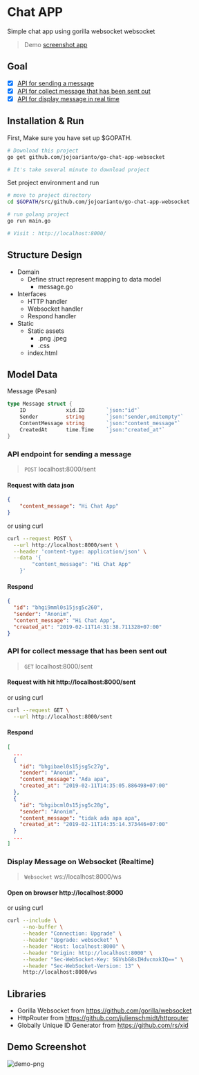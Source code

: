 # Chat APP

Simple chat app using gorilla websocket websocket

> Demo [screenshot app](#demo-screenshot) 

## Goal

- [X] [API for sending a message](#api-endpoint-for-sending-a-message)
- [X] [API for collect message that has been sent out](#api-for-collect-message-that-has-been-sent-out)
- [X] [API for display message in real time](#display-message-on-websocket-realtime)

## Installation & Run

First, Make sure you have set up \$GOPATH.

```bash
# Download this project
go get github.com/jojoarianto/go-chat-app-websocket

# It's take several minute to download project
```

Set project environment and run

```bash
# move to project directory
cd $GOPATH/src/github.com/jojoarianto/go-chat-app-websocket

# run golang project
go run main.go

# Visit : http://localhost:8000/
```

## Structure Design

- Domain
  - Define struct represent mapping to data model
      - message.go
- Interfaces
  - HTTP handler
  - Websocket handler
  - Respond handler
- Static
  - Static assets
      - .png .jpeg
      - .css 
  - index.html

## Model Data
Message (Pesan)
```go 
type Message struct {
	ID             xid.ID       `json:"id"`
	Sender         string       `json:"sender,omitempty"`
	ContentMessage string       `json:"content_message"`
	CreatedAt      time.Time    `json:"created_at"`
}
```

### API endpoint for sending a message

> `POST` localhost:8000/sent

#### Request with data json 
```json
{
    "content_message": "Hi Chat App"
}
```

or using curl

```bash
curl --request POST \
  --url http://localhost:8000/sent \
  --header 'content-type: application/json' \
  --data '{
  	    "content_message": "Hi Chat App"
    }'
```

#### Respond
```json
{
  "id": "bhgi9mml0s15jsg5c260",
  "sender": "Anonim",
  "content_message": "Hi Chat App",
  "created_at": "2019-02-11T14:31:38.711328+07:00"
}
```

### API for collect message that has been sent out

> `GET` localhost:8000/sent

#### Request with hit http://localhost:8000/sent

or using curl

```bash
curl --request GET \
  --url http://localhost:8000/sent
```
#### Respond

```json
[
  ...
  {
    "id": "bhgibael0s15jsg5c27g",
    "sender": "Anonim",
    "content_message": "Ada apa",
    "created_at": "2019-02-11T14:35:05.886498+07:00"
  },
  {
    "id": "bhgibcml0s15jsg5c28g",
    "sender": "Anonim",
    "content_message": "tidak ada apa apa",
    "created_at": "2019-02-11T14:35:14.373446+07:00"
  }
  ...
]
```

### Display Message on Websocket (Realtime)

> `Websocket` ws://localhost:8000/ws

#### Open on browser http://localhost:8000

or using curl

```bash
curl --include \
     --no-buffer \
     --header "Connection: Upgrade" \
     --header "Upgrade: websocket" \
     --header "Host: localhost:8000" \
     --header "Origin: http://localhost:8000" \
     --header "Sec-WebSocket-Key: SGVsbG8sIHdvcmxkIQ==" \
     --header "Sec-WebSocket-Version: 13" \
     http://localhost:8000/ws
```

## Libraries
- Gorilla Websocket from https://github.com/gorilla/websocket
- HttpRouter from https://github.com/julienschmidt/httprouter
- Globally Unique ID Generator from https://github.com/rs/xid

## Demo Screenshot

![demo-png](https://user-images.githubusercontent.com/5858756/52549176-79d10880-2e04-11e9-9c09-902bf5db00bb.png)

